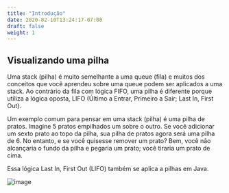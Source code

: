 ```yaml
---
title: "Introdução"
date: 2020-02-10T13:24:17-07:00
draft: false
weight: 1
--- 
```


## Visualizando uma pilha

Uma stack (pilha) é muito semelhante a uma queue (fila) e muitos dos conceitos que você aprendeu sobre uma queue podem ser aplicados a uma stack. Ao contrário da fila com lógica FIFO, uma pilha é diferente porque utiliza a lógica oposta, LIFO (Último a Entrar, Primeiro a Sair; Last In, First Out).

Um exemplo comum para pensar em uma stack (pilha) é uma pilha de pratos. Imagine 5 pratos empilhados um sobre o outro. Se você adicionar um sexto prato ao topo da pilha, sua pilha de pratos agora será uma pilha de 6. No entanto, e se você quisesse remover um prato? Bem, você não alcançaria o fundo da pilha e pegaria um prato; você tiraria um prato de cima.

Essa lógica Last In, First Out (LIFO) também se aplica a pilhas em Java.

![image](../img/stack.png)
